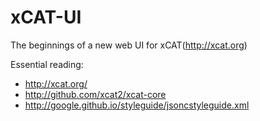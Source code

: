 # xCAT-UI

The beginnings of a new web UI for xCAT(http://xcat.org)

Essential reading:
* http://xcat.org/
* http://github.com/xcat2/xcat-core
* http://google.github.io/styleguide/jsoncstyleguide.xml
